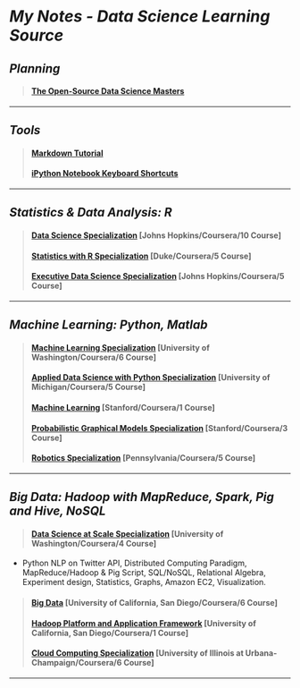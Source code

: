 # *My Notes - Data Science Learning Source*

## *Planning* 
>#### [The Open-Source Data Science Masters](https://github.com/datasciencemasters/go/blob/master/README.md)

***

## *Tools* 
>#### [Markdown Tutorial](http://eherrera.net/markdowntutorial/)
>#### [iPython Notebook Keyboard Shortcuts](http://johnlaudun.org/20131228-ipython-notebook-keyboard-shortcuts/)

***

## *Statistics & Data Analysis: R*
>#### [Data Science Specialization](https://www.coursera.org/specializations/jhu-data-science) [Johns Hopkins/Coursera/10 Course]
>#### [Statistics with R Specialization](https://www.coursera.org/specializations/statistics) [Duke/Coursera/5 Course]
>#### [Executive Data Science Specialization](https://www.coursera.org/specializations/executive-data-science) [Johns Hopkins/Coursera/5 Course]

***

## *Machine Learning: Python, Matlab*
>#### [Machine Learning Specialization](https://www.coursera.org/specializations/machine-learning) [University of Washington/Coursera/6 Course] 
>#### [Applied Data Science with Python Specialization](https://www.coursera.org/specializations/data-science-python) [University of Michigan/Coursera/5 Course]
>#### [Machine Learning](https://www.coursera.org/learn/machine-learning) [Stanford/Coursera/1 Course]
>#### [Probabilistic Graphical Models Specialization](https://www.coursera.org/specializations/probabilistic-graphical-models)  [Stanford/Coursera/3 Course]
>#### [Robotics Specialization](https://www.coursera.org/specializations/robotics) [Pennsylvania/Coursera/5 Course]

***

## *Big Data: Hadoop with MapReduce, Spark, Pig and Hive, NoSQL*
>#### [Data Science at Scale Specialization](https://www.coursera.org/specializations/data-science) [University of Washington/Coursera/4 Course]
* Python NLP on Twitter API, Distributed Computing Paradigm, MapReduce/Hadoop & Pig Script, SQL/NoSQL, Relational Algebra, Experiment design, Statistics, Graphs, Amazon EC2, Visualization.

>#### [Big Data](https://www.coursera.org/specializations/executive-data-science) [University of California, San Diego/Coursera/6 Course]
>#### [Hadoop Platform and Application Framework](https://www.coursera.org/learn/hadoop) [University of California, San Diego/Coursera/1 Course]
>#### [Cloud Computing Specialization](https://www.coursera.org/specializations/cloud-computing) [University of Illinois at Urbana-Champaign/Coursera/6 Course]

***


